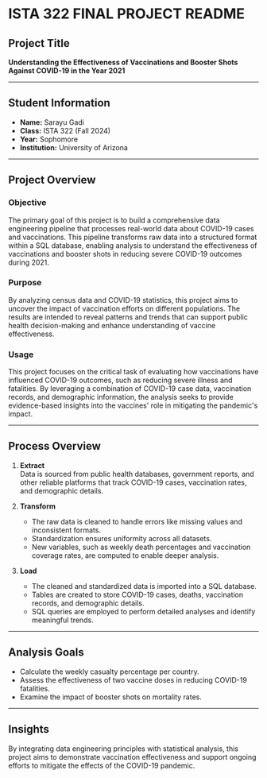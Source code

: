 # ISTA 322 FINAL PROJECT README

## Project Title
**Understanding the Effectiveness of Vaccinations and Booster Shots Against COVID-19 in the Year 2021**

---

## Student Information
- **Name:** Sarayu Gadi  
- **Class:** ISTA 322 (Fall 2024)  
- **Year:** Sophomore  
- **Institution:** University of Arizona  

---

## Project Overview

### Objective  
The primary goal of this project is to build a comprehensive data engineering pipeline that processes real-world data about COVID-19 cases and vaccinations. This pipeline transforms raw data into a structured format within a SQL database, enabling analysis to understand the effectiveness of vaccinations and booster shots in reducing severe COVID-19 outcomes during 2021.

### Purpose  
By analyzing census data and COVID-19 statistics, this project aims to uncover the impact of vaccination efforts on different populations. The results are intended to reveal patterns and trends that can support public health decision-making and enhance understanding of vaccine effectiveness.

### Usage  
This project focuses on the critical task of evaluating how vaccinations have influenced COVID-19 outcomes, such as reducing severe illness and fatalities. By leveraging a combination of COVID-19 case data, vaccination records, and demographic information, the analysis seeks to provide evidence-based insights into the vaccines' role in mitigating the pandemic's impact.

---

## Process Overview

1. **Extract**  
   Data is sourced from public health databases, government reports, and other reliable platforms that track COVID-19 cases, vaccination rates, and demographic details.

2. **Transform**  
   - The raw data is cleaned to handle errors like missing values and inconsistent formats.  
   - Standardization ensures uniformity across all datasets.  
   - New variables, such as weekly death percentages and vaccination coverage rates, are computed to enable deeper analysis.

3. **Load**  
   - The cleaned and standardized data is imported into a SQL database.  
   - Tables are created to store COVID-19 cases, deaths, vaccination records, and demographic details.  
   - SQL queries are employed to perform detailed analyses and identify meaningful trends.

---

## Analysis Goals
- Calculate the weekly casualty percentage per country.  
- Assess the effectiveness of two vaccine doses in reducing COVID-19 fatalities.  
- Examine the impact of booster shots on mortality rates.  

---

## Insights
By integrating data engineering principles with statistical analysis, this project aims to demonstrate vaccination effectiveness and support ongoing efforts to mitigate the effects of the COVID-19 pandemic.
